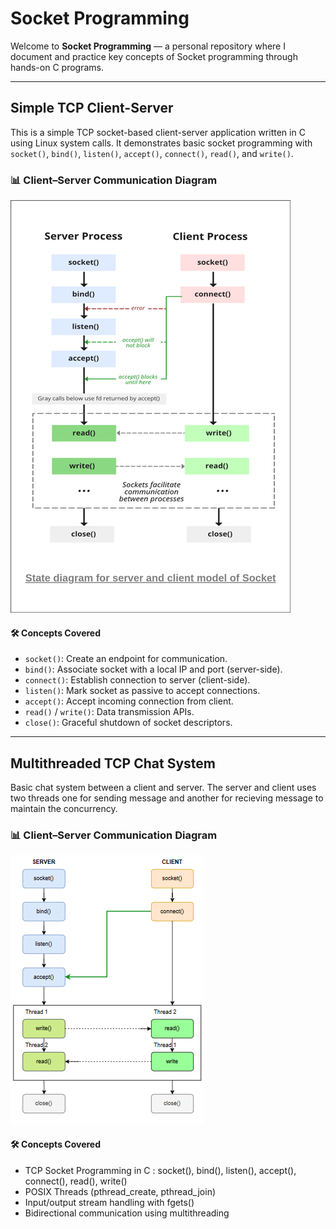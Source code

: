 # Socket Programming
Welcome to **Socket Programming** — a personal repository where I document and practice key concepts of Socket programming through hands-on C programs.

---
## Simple TCP Client-Server
This is a simple TCP socket-based client-server application written in C using Linux system calls. It demonstrates basic socket programming with `socket()`, `bind()`, `listen()`, `accept()`, `connect()`, `read()`, and `write()`.

### 📊 Client–Server Communication Diagram
![alt text](simple_TCP_Client_Server.png)

#### 🛠️ Concepts Covered
- `socket()`: Create an endpoint for communication.
- `bind()`: Associate socket with a local IP and port (server-side).
- `connect()`: Establish connection to server (client-side).
- `listen()`: Mark socket as passive to accept connections.
- `accept()`: Accept incoming connection from client.
- `read()` / `write()`: Data transmission APIs.
- `close()`: Graceful shutdown of socket descriptors.

---
## Multithreaded TCP Chat System
Basic chat system between a client and server. The server and client uses two threads one for sending message and another for recieving message to maintain the concurrency.

### 📊 Client–Server Communication Diagram
![alt text](Multithreaded_TCP_Chat_System.png)

#### 🛠️ Concepts Covered
- TCP Socket Programming in C : socket(), bind(), listen(), accept(), connect(), read(), write()
- POSIX Threads (pthread_create, pthread_join)
- Input/output stream handling with fgets()
- Bidirectional communication using multithreading

